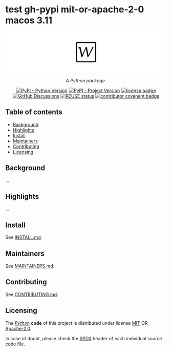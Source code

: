 <!--
SPDX-FileCopyrightText: © 2025 Romain Brault <mail@romainbrault.com>

SPDX-License-Identifier: MIT OR Apache-2.0
-->

# test gh-pypi mit-or-apache-2-0 macos 3.11

![test gh-pypi mit-or-apache-2-0 macos 3.11 banner](docs/_static/banner.svg)
<div align="center">
    <p>
        <em>
            A Python package.
        </em>
    </p>
    <p>
        <a href="https://www.python.org"><img alt="PyPI - Python Version" src="https://img.shields.io/pypi/pyversions/test-gh-pypi-mit-or-apache-2-0-macos-311.svg?logo=Python&logoColor=ffd43b"/></a>
        <a href="https://pypi.org/project/test-gh-pypi-mit-or-apache-2-0-macos-311"><img alt="PyPI - Project Version" src="https://img.shields.io/pypi/v/test-gh-pypi-mit-or-apache-2-0-macos-311.svg?logo=PyPI&logoColor=ffd43b"/></a>
        <a href="https://spdx.org/licenses"><img alt="license badge" src="https://img.shields.io/badge/📝_License-MIT OR Apache--2.0-4CAF50.svg"/></a>
        <a href="https://github.com/whiteprints-tests/test-gh-pypi-mit-or-apache-2-0-macos-311/discussions"><img alt="GitHub Discussions" src="https://img.shields.io/github/discussions/whiteprints-tests/test-gh-pypi-mit-or-apache-2-0-macos-311.svg?logo=GitHub"></a>
        <a href="https://api.reuse.software/info/github.com/whiteprints-tests/test-gh-pypi-mit-or-apache-2-0-macos-311"><img alt="REUSE status" src="https://api.reuse.software/badge/github.com/whiteprints-tests/test-gh-pypi-mit-or-apache-2-0-macos-311"/></a>
        <a href="https://www.contributor-covenant.org/version/2/1/code_of_conduct/"><img alt="contributor covenant badge" src="https://img.shields.io/badge/Contributor_Covenant-2.1-4BAAAA.svg?logo=contributorcovenant"/></a>
    </p>
</div>

## Table of contents

- [Background](#background)
- [Highlights](#highlights)
- [Install](#install)
- [Maintainers](#maintainers)
- [Contributing](#contributing)
- [Licensing](#licensing)

## Background

...

## Highlights

...

## Install

See [INSTALL.md](INSTALL.md).

## Maintainers

See [MAINTAINERS.md](MAINTAINERS.md).

## Contributing

See [CONTRIBUTING.md](CONTRIBUTING.md).

## Licensing

The _[Python]_ **code** of this project is distributed under license [MIT](https://spdx.org/licenses/MIT) OR [Apache-2.0](https://spdx.org/licenses/Apache-2.0).

In case of doubt, please check the [SPDX] header of each individual source code file.

[Python]: https://www.python.org/
[SPDX]: https://spdx.dev/
[REUSE]: https://reuse.software/
